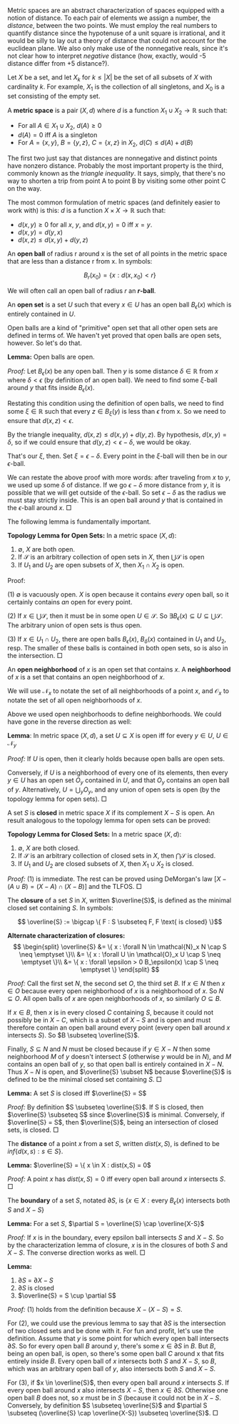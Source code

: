 Metric spaces are an abstract characterization of spaces equipped with a notion of distance. To each pair of elements we assign a number, the *distance*, between the two points. We must employ the real numbers to quantify distance since the hypotenuse of a unit square is irrational, and it would be silly to lay out a theory of distance that could not account for the euclidean plane. We also only make use of the nonnegative reals, since it's not clear how to interpret *negative* distance (how, exactly, would -5 distance differ from +5 distance?).

Let $X$ be a set, and let $X_k$ for $k \leq |X|$ be the set of all subsets of $X$ with cardinality $k$. For example, $X_1$ is the collection of all singletons, and $X_0$ is a set consisting of the empty set.

A **metric space** is a pair $(X, d)$ where $d$ is a function $X_1 \cup X_2 \rightarrow \mathbb{R}$ such that:

  - For all $A \in X_1 \cup X_2$, $d(A) \geq 0$
  - $d(A) = 0$ iff $A$ is a singleton
  - For $A = \{x,y\}$, $B = \{y,z\}$, $C = \{x,z\}$ in $X_2$, $d(C) \leq d(A) + d(B)$ 

The first two just say that distances are nonnegative and distinct points have nonzero distance. Probably the most important property is the third, commonly known as the *triangle inequality*. It says, simply, that there's no way to shorten a trip from point A to point B by visiting some other point C on the way.

The most common formulation of metric spaces (and definitely easier to work with) is this: *d* is a function $X \times X \rightarrow \mathbb{R}$ such that:

  - $d(x,y) \geq 0$ for all $x$, $y$, and $d(x,y) = 0$ iff $x = y$.
  - $d(x,y) = d(y,x)$
  - $d(x,z) \leq d(x,y) + d(y,z)$

An **open ball** of radius r around x is the set of all points in the metric space that are less than a distance r from x. In symbols:

  $$ B_r(x_0) = \{ x : d(x, x_0) < r \}$$

We will often call an open ball of radius $r$ an **$r$-ball**.

An **open set** is a set $U$ such that every $x \in U$ has an open ball $B_\epsilon(x)$ which is entirely contained in $U$.

Open balls are a kind of "primitive" open set that all other open sets are defined in terms of. We haven't yet proved that open balls are open sets, however. So let's do that.

**Lemma:** Open balls are open.

*Proof:* Let $B_\epsilon(x)$ be any open ball. Then $y$ is some distance $\delta \in \mathbb{R}$ from $x$ where $\delta < \epsilon$ (by definition of an open ball). We need to find some $\xi$-ball around $y$ that fits inside $B_\epsilon(x)$. 

Restating this condition using the definition of open balls, we need to find some $\xi \in \mathbb{R}$ such that every $z \in B_\xi(y)$ is less than $\epsilon$ from x. So we need to ensure that $d(x, z) < \epsilon$.

By the triangle inequality, $d(x, z) \leq d(x, y) + d(y, z)$. By hypothesis, $d(x,y) = \delta$, so if we could ensure that $d(y, z) < \epsilon - \delta$, we would be okay.

That's our $\xi$, then. Set $\xi = \epsilon - \delta$. Every point in the $\xi$-ball will then be in our $\epsilon$-ball.

We can restate the above proof with more words: after traveling from $x$ to $y$, we used up some $\delta$ of distance. If we go $\epsilon - \delta$ more distance from $y$, it is possible that we will get outside of the $\epsilon$-ball. So set $\epsilon - \delta$ as the radius we must stay strictly inside. This is an open ball around $y$ that is contained in the $\epsilon$-ball around $x$. $\Box$

The following lemma is fundamentally important.

**Topology Lemma for Open Sets:** In a metric space $(X, d)$:

 1. $\emptyset$, $X$ are both open.
 2. If $\mathcal{S}$ is an arbitrary collection of open sets in $X$, then $\bigcup \mathcal{S}$ is open
 3. If $U_1$ and $U_2$ are open subsets of $X$, then $X_1 \cap X_2$ is open.

Proof: 

(1) $\emptyset$ is vacuously open. $X$ is open because it contains *every* open ball, so it certainly contains *an* open for every point.

(2) If $x \in \bigcup \mathcal{S}$, then it must be in some open $U \in \mathcal{S}$. So  $\exists B_\epsilon(x) \subseteq U \subseteq \bigcup \mathcal{S}$. The arbitrary union of open sets is thus open.

(3) If $x \in U_1 \cap U_2$, there are open balls $B_\epsilon(x)$, $B_\delta(x)$ contained in $U_1$ and $U_2$, resp. The smaller of these balls is contained in both open sets, so is also in the intersection. $\Box$


An **open neighborhood** of $x$ is an open set that contains $x$. A **neighborhood** of $x$ is a set that contains an open neighborhood of $x$.

We will use $\mathcal{N}_x$ to notate the set of all neighborhoods of a point $x$, and $\mathcal{O}_x$ to notate the set of all open neighborhoods of $x$.

Above we used open neighborhoods to define neighborhoods. We could have gone in the reverse direction as well:

**Lemma**: In metric space $(X, d)$, a set $U \subseteq X$ is open iff for every $y \in U$, $U \in \mathcal{N}_y$

*Proof:* If $U$ is open, then it clearly holds because open balls are open sets.

Conversely, if $U$ is a neighborhood of every one of its elements, then every $y \in U$ has an open set $O_y$ contained in $U$, and that $O_y$ contains an open ball of $y$. Alternatively, $U = \bigcup_y O_y$, and any union of open sets is open (by the topology lemma for open sets). $\Box$

A set $S$ is **closed** in metric space $X$ if its complement $X - S$ is open. An result analogous to the topology lemma for open sets can be proved:

**Topology Lemma for Closed Sets:** In a metric space $(X, d)$:

 1. $\emptyset$, $X$ are both closed.
 2. If $\mathcal{S}$ is an arbitrary collection of closed sets in $X$, then $\bigcap \mathcal{S}$ is closed.
 3. If $U_1$ and $U_2$ are closed subsets of $X$, then $X_1 \cup X_2$ is closed.

*Proof:* (1) is immediate. The rest can be proved using DeMorgan's law [$X - (A \cup B) = (X-A) \cap (X-B)$] and the TLFOS. $\Box$

The **closure** of a set $S$ in $X$, written $\overline{S}$, is defined as the minimal closed set containing $S$. In symbols:

$$ \overline{S} := \bigcap \{ F : S \subseteq F, F \text{ is closed} \}$$ 

**Alternate characterization of closures:** 
$$
\begin{split}
\overline{S} &= \{ x : \forall N \in \mathcal{N}_x N \cap S \neq \emptyset \}\\
&= \{ x : \forall U \in \mathcal{O}_x U \cap S \neq \emptyset \}\\
&= \{ x : \forall \epsilon > 0 B_\epsilon(x) \cap S \neq \emptyset \}
\end{split}
$$

*Proof:* Call the first set $N$, the second set $O$, the third set $B$. If $x \in N$ then $x \in O$ because every open neighborhood of $x$ is a neighborhood of $x$. So $N \subseteq O$. All open balls of $x$ are open neighborhoods of $x$, so similarly $O \subseteq B$. 

If $x \in B$, then $x$ is in every closed $C$ containing $S$, because it could not possibly be in $X-C$, which is a subset of $X - S$ and is open and must therefore contain an open ball around every point (every open ball around $x$ intersects $S$). So $B \subseteq \overline{S}$.

Finally, $S \subseteq N$ and $N$ must be closed because if $y \in X - N$ then some neighborhood $M$ of $y$ doesn't intersect $S$ (otherwise $y$ would be in $N$), and $M$ contains an open ball of $y$, so that open ball is entirely contained in $X - N$. Thus $X - N$ is open, and $\overline{S} \subset N$ because $\overline{S}$ is defined to be the minimal closed set containing $S$. $\Box$

**Lemma:** A set $S$ is closed iff $\overline{S} = S$

*Proof:* By definition $S \subseteq \overline{S}$. If S is closed, then $\overline{S} \subseteq S$ since $\overline{S}$ is minimal. Conversely, if $\overline{S} = S$, then $\overline{S}$, being an intersection of closed sets, is closed. $\Box$

The **distance** of a point $x$ from a set $S$, written $dist(x,S)$, is defined to be $inf \{ d(x,s) : s \in S\}$.

**Lemma:** $\overline{S} = \{ x \in X : dist(x,S) = 0$

*Proof:* A point $x$ has $dist(x, S) = 0$ iff every open ball around $x$ intersects $S$. $\Box$

The **boundary** of a set $S$, notated $\partial S$, is $\{x \in X : \text{every } B_\epsilon(x) \text{ intersects both } S \text{ and } X-S\}$

**Lemma:** For a set $S$, $\partial S = \overline{S} \cap \overline{X-S}$

*Proof:* If $x$ is in the boundary, every epsilon ball intersects $S$ and $X-S$. So by the characterization lemma of closure, $x$ is in the closures of both $S$ and $X-S$. The converse direction works as well. $\Box$

**Lemma:**

 1. $\partial S$ = $\partial X-S$
 2. $\partial S$ is closed
 3. $\overline{S} = S \cup \partial S$

*Proof:* (1) holds from the definition because $X - (X - S) = S$.

For (2), we could use the previous lemma to say that $\partial S$ is the intersection of two closed sets and be done with it. For fun and profit, let's use the definition. Assume that $y$ is some point for which every open ball intersects $\partial S$. So for every open ball $B$ around $y$, there's some $x \in \partial S$ in $B$. But $B$, being an open ball, is open, so there's some open ball $C$ around x that fits entirely inside $B$. Every open ball of $x$ intersects both $S$ and $X-S$, so $B$, which was an arbitrary open ball of $y$, also intersects both $S$ and $X-S$. 

For (3), if $x \in \overline{S}$, then every open ball around $x$ intersects $S$. If every open ball around $x$ also intersects $X-S$, then $x \in \partial S$. Otherwise one open ball $B$ does not, so $x$ must be in $S$ (because it could not be in $X-S$. Conversely, by definition $S \subseteq \overline{S}$ and $\partial S \subseteq (\overline{S} \cap \overline{X-S}) \subseteq \overline{S}$. $\Box$

